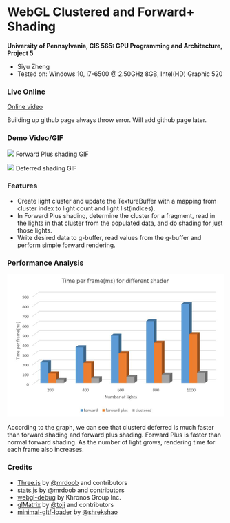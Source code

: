 WebGL Clustered and Forward+ Shading
======================

**University of Pennsylvania, CIS 565: GPU Programming and Architecture, Project 5**

* Siyu Zheng
* Tested on: Windows 10, i7-6500 @ 2.50GHz 8GB, Intel(HD) Graphic 520

### Live Online

[Online video](https://youtu.be/1D61SnjGIGU)

Building up github page always throw error. Will add github page later. 

### Demo Video/GIF
![](images/forwardPlus.gif)
Forward Plus shading GIF

![](images/defered.gif)
Deferred shading GIF

### Features
* Create light cluster and update the TextureBuffer with a mapping from cluster index to light count and light list(indices).
* In Forward Plus shading, determine the cluster for a fragment, read in the lights in that cluster from the populated data, and do shading for just those lights.
* Write desired data to g-buffer, read values from the g-buffer and perform simple forward rendering. 


### Performance Analysis
![](images/graph.JPG)

According to the graph, we can see that clusterd deferred is much faster than forward shading and forward plus shading. Forward Plus is faster than normal forward shading. As the number of light grows, rendering time for each frame also increases.

### Credits

* [Three.js](https://github.com/mrdoob/three.js) by [@mrdoob](https://github.com/mrdoob) and contributors
* [stats.js](https://github.com/mrdoob/stats.js) by [@mrdoob](https://github.com/mrdoob) and contributors
* [webgl-debug](https://github.com/KhronosGroup/WebGLDeveloperTools) by Khronos Group Inc.
* [glMatrix](https://github.com/toji/gl-matrix) by [@toji](https://github.com/toji) and contributors
* [minimal-gltf-loader](https://github.com/shrekshao/minimal-gltf-loader) by [@shrekshao](https://github.com/shrekshao)
